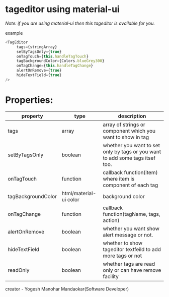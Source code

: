 # tageditor using material-ui

_Note: if you are using material-ui then this tageditor is available for you._

example
```js
<TagEditor
     tags={stringArray}
     setByTagsOnly={true}
     onTagTouch={this.handleTagTouch}
     tagBackgroundColor={Colors.blueGrey300}
     onTagChange={this.handleTagChange}
     alertOnRemove={true}
     hideTextField={true}
/>
```

# Properties:

property | type | description
----------------- | ----------------- | ---------------------------------------
tags | array | array of strings or component which you want to show in tag
setByTagsOnly | boolean | whether you want to set only by tags or you want to add some tags itsef too.
onTagTouch | function | callback function(item) where item is component of each tag
tagBackgroundColor | html/material-ui color | background color
onTagChange | function | callback function(tagName, tags, action)
alertOnRemove | boolean | whether you want show alert message or not.
hideTextField | boolean | whether to show tageditor textfeild to add more tags or not
readOnly | boolean | whether tags are read only or can have remove facility

creator - Yogesh Manohar Mandaokar(Software Developer)
